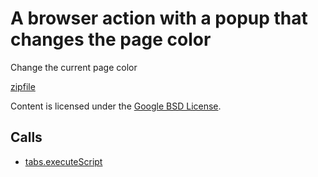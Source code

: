 
A browser action with a popup that changes the page color
=======

Change the current page color

[zipfile](http://developer.chrome.com/extensions/examples/api/browserAction/set_page_color.zip)

Content is licensed under the [Google BSD License](http://code.google.com/google_bsd_license.html).

Calls
-----

* [tabs.executeScript](http://developer.chrome.com/extensions/tabs.html#method-executeScript)
